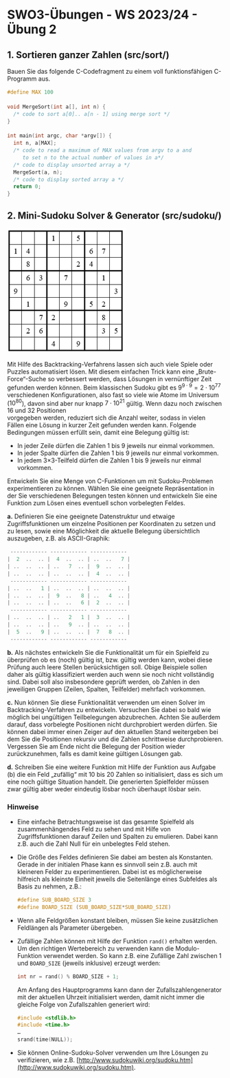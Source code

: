 # SWO3-Übungen - WS 2023/24 - Übung 2

## 1. Sortieren ganzer Zahlen (src/sort/)

Bauen Sie das folgende C-Codefragment zu einem voll funktionsfähigen C-Programm aus.

```c
#define MAX 100

void MergeSort(int a[], int n) {
  /* code to sort a[0].. a[n - 1] using merge sort */
}

int main(int argc, char *argv[]) {
  int n, a[MAX];
  /* code to read a maximum of MAX values from argv to a and
     to set n to the actual number of values in a*/
  /* code to display unsorted array a */
  MergeSort(a, n);
  /* code to display sorted array a */
  return 0;
}

```

## 2. Mini-Sudoku Solver & Generator (src/sudoku/)

![Sucoku](/doc/sudoku.PNG)

Mit Hilfe des Backtracking-Verfahrens lassen sich auch viele Spiele oder
Puzzles automatisiert lösen. Mit diesem einfachen Trick kann eine
„Brute-Force“-Suche so verbessert werden, dass Lösungen in vernünftiger
Zeit gefunden werden können. Beim klassischen Sudoku gibt es
$9^{9\cdot9} = 2\cdot10^{77}$ verschiedenen Konfigurationen, also
fast so viele wie Atome im Universum ($10^{80}$), davon sind aber nur
knapp $7\cdot10^{21}$ gültig. Wenn dazu noch zwischen 16 und 32 Positionen  
vorgegeben werden, reduziert sich die Anzahl weiter, sodass in vielen Fällen
eine Lösung in kurzer Zeit gefunden werden kann. Folgende Bedingungen müssen
erfüllt sein, damit eine Belegung gültig ist:

* In jeder Zeile dürfen die Zahlen 1 bis 9 jeweils nur einmal vorkommen.
* In jeder Spalte dürfen die Zahlen 1 bis 9 jeweils nur einmal vorkommen.
* In jedem 3×3-Teilfeld dürfen die Zahlen 1 bis 9 jeweils nur einmal vorkommen.

Entwickeln Sie eine Menge von C-Funktionen um mit Sudoku-Problemen experimentieren
zu können. Wählen Sie eine geeignete Repräsentation in der Sie verschiedenen
Belegungen testen können und entwickeln Sie eine Funktion zum Lösen eines eventuell
schon vorbelegten Feldes.

**a.** Definieren Sie eine geeignete Datenstruktur und etwaige Zugriffsfunktionen
um einzelne Positionen per Koordinaten zu setzen und zu lesen, sowie eine
Möglichkeit die aktuelle Belegung übersichtlich auszugeben, z.B. als
ASCII-Graphik:

```c
 ------------ ------------ ------------
|  2  ..  .. |  4  ..  .. | ..  ..   7 |
| ..  ..  .. | ..   7  .. |  9  ..  .. |
| ..  ..  .. | ..  ..  .. |  4  ..  .. |
 ------------ ------------ ------------
| ..  ..   1 | ..  ..  .. | ..  ..  .. |
| ..  ..  .. |  9  ..   8 | ..   4  .. |
| ..  ..  .. | ..  ..   6 |  2  ..  .. |
 ------------ ------------ ------------
| ..  ..  .. | ..   2   1 |  3  ..  .. |
| ..  ..  .. | ..   9  .. | ..  ..  .. |
|  5  ..   9 | ..  ..  .. |  7   8  .. |
 ------------ ------------ ------------
```

**b.** Als nächstes entwickeln Sie die Funktionalität um für ein Spielfeld zu
überprüfen ob es (noch) gültig ist, bzw. gültig werden kann, wobei diese
Prüfung auch leere Stellen berücksichtigen soll. Obige Beispiele sollen daher als gültig klassifiziert werden auch wenn sie noch nicht vollständig sind. Dabei soll also insbesondere geprüft werden, ob Zahlen in den jeweiligen Gruppen (Zeilen, Spalten, Teilfelder) mehrfach vorkommen.

**c.** Nun können Sie diese Funktionalität verwenden um einen Solver im
Backtracking-Verfahren zu entwickeln. Versuchen Sie dabei so bald wie
möglich bei ungültigen Teilbelegungen abzubrechen. Achten Sie außerdem
darauf, dass vorbelegte Positionen nicht durchprobiert werden dürfen. Sie
können dabei immer einen Zeiger auf den aktuellen Stand weitergeben bei dem
Sie die Positionen rekursiv und die Zahlen schrittweise durchprobieren.
Vergessen Sie am Ende nicht die Belegung der Position wieder zurückzunehmen,
falls es damit keine gültigen Lösungen gab.

**d.** Schreiben Sie eine weitere Funktion mit Hilfe der Funktion aus Aufgabe (b) die ein Feld „zufällig“ mit 10 bis 20 Zahlen so initialisiert, dass es sich um  eine noch gültige Situation handelt. Die generierten Spielfelder müssen zwar gültig aber weder eindeutig lösbar noch überhaupt lösbar sein.

### Hinweise

* Eine einfache Betrachtungsweise ist das gesamte Spielfeld als zusammenhängendes
Feld zu sehen und mit Hilfe von Zugriffsfunktionen darauf Zeilen und Spalten zu
emulieren. Dabei kann z.B. auch die Zahl Null für ein unbelegtes Feld stehen.

* Die Größe des Feldes definieren Sie dabei am besten als Konstanten. Gerade
in der initialen Phase kann es sinnvoll sein z.B. auch mit kleineren Felder
zu experimentieren. Dabei ist es möglicherweise hilfreich als kleinste Einheit
jeweils die Seitenlänge eines Subfeldes als Basis zu nehmen, z.B.:

  ```c
  #define SUB_BOARD_SIZE 3
  #define BOARD_SIZE (SUB_BOARD_SIZE*SUB_BOARD_SIZE)
  ```

* Wenn alle Feldgrößen konstant bleiben, müssen Sie keine zusätzlichen Feldlängen
als Parameter übergeben.

* Zufällige Zahlen können mit Hilfe der Funktion `rand()` erhalten werden. Um den
richtigen Wertebereich zu verwenden kann die Modulo-Funktion verwendet werden.
So kann z.B. eine Zufällige Zahl zwischen 1 und `BOARD_SIZE` (jeweils inklusive)
erzeugt werden:

  ```c
  int nr = rand() % BOARD_SIZE + 1;
  ```

  Am Anfang des Hauptprogramms kann dann der Zufallszahlengenerator mit der
  aktuellen Uhrzeit initialisiert werden, damit nicht immer die gleiche Folge von
  Zufallszahlen generiert wird:

  ```c
  #include <stdlib.h>
  #include <time.h>
  …
  srand(time(NULL));
  ```

* Sie können Online-Sudoku-Solver verwenden um Ihre Lösungen zu verifizieren,
wie z.B. [http://www.sudokuwiki.org/sudoku.htm](http://www.sudokuwiki.org/sudoku.htm).
